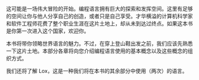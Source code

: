 这可能是一场伟大冒险的开始。编程语言拥有巨大的探索和发挥空间。这里有足够的空间让你与他人分享自己的创造，或者只是自己享受。才华横溢的计算机科学家和软件工程师花费了整个职业生涯在这片土地上，却从未到达过终点。如果这本书是你第一次进入这个国家，欢迎你。

本书将带你领略世界语言的魅力。不过，在穿上登山鞋出发之前，我们应该先熟悉一下这片土地。本部分各章将向您介绍编程语言使用的基本概念以及这些概念的组织方式。

我们还将了解 Lox，这是一种我们将在本书的其余部分中使用（两次）的语言。
